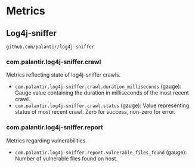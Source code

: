 # Metrics

## Log4j-sniffer 

`github.com/palantir/log4j-sniffer`

### com.palantir.log4j-sniffer.crawl
Metrics reflecting state of log4j-sniffer crawls.
- `com.palantir.log4j-sniffer.crawl.duration_milliseconds` (gauge): Gauge value containing the duration in milliseconds of the most recent crawl.
- `com.palantir.log4j-sniffer.crawl.status` (gauge): Value representing status of most recent crawl. Zero for success, non-zero for error.

### com.palantir.log4j-sniffer.report
Metrics regarding vulnerabilities.
- `com.palantir.log4j-sniffer.report.vulnerable_files_found` (gauge): Number of vulnerable files found on host.

